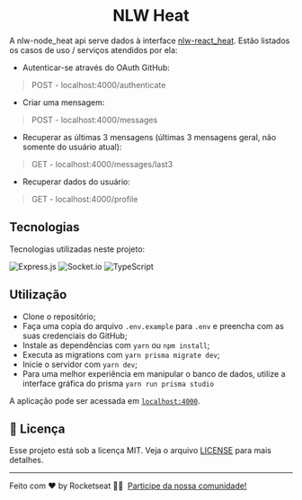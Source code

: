 <h1 align="center">NLW Heat</h1>

A nlw-node_heat api serve dados à interface [nlw-react_heat](https://github.com/deivisonresende/nlw-react_heat). Estão listados os casos de uso / serviços atendidos por ela:


- Autenticar-se através do OAuth GitHub:
> POST - localhost:4000/authenticate

- Criar uma mensagem:
> POST - localhost:4000/messages

- Recuperar as últimas 3 mensagens (últimas 3 mensagens geral, não somente do usuário atual):
> GET - localhost:4000/messages/last3

- Recuperar dados do usuário:
> GET - localhost:4000/profile


## Tecnologias

Tecnologias utilizadas neste projeto:

![Express.js](https://img.shields.io/badge/express.js-%23404d59.svg?style=for-the-badge&logo=express&logoColor=%2361DAFB)
![Socket.io](https://img.shields.io/badge/Socket.io-black?style=for-the-badge&logo=socket.io&badgeColor=010101)
![TypeScript](https://img.shields.io/badge/typescript-%23007ACC.svg?style=for-the-badge&logo=typescript&logoColor=white)

## Utilização

- Clone o repositório;
- Faça uma copia do arquivo `.env.example` para `.env` e preencha com as suas credenciais do GitHub;
- Instale as dependências com `yarn` ou `npm install`;
- Executa as migrations com `yarn prisma migrate dev`;
- Inicie o servidor com `yarn dev`;
- Para uma melhor experiência em manipular o banco de dados, utilize a interface gráfica do prisma `yarn run prisma studio` 

A aplicação pode ser acessada em [`localhost:4000`](http://localhost:4000).

## 📄 Licença

Esse projeto está sob a licença MIT. Veja o arquivo [LICENSE](LICENSE) para mais detalhes.

---

Feito com ♥ by Rocketseat 👋🏻 &nbsp;[Participe da nossa comunidade!](https://discord.gg/Jq3mFeGK)
